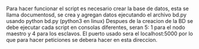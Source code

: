 Para hacer funcionar el script es necesario crear la base de datos, esta se llama documentosd, se crea y agregan datos ejecutando el archivo bd.py usando python bd.py (python3 en linux)
Despues de la creacion de la BD se debe ejecutar cada script en consolas diferentes, seran 5: 1 para el nodo maestro y 4 para los esclavos.
El puerto usado sera el localhost:5000 por lo que para hacer peticiones se debera hacer en esta direccion.
